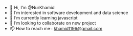 - 👋 Hi, I’m @NurKhamid
- 👀 I’m interested in software development and data science
- 🌱 I’m currently learning javascript
- 💞️ I’m looking to collaborate on new project
- 📫 How to reach me : khamid1196@gmail.com

<!---
NurKhamid/NurKhamid is a ✨ special ✨ repository because its `README.md` (this file) appears on your GitHub profile.
You can click the Preview link to take a look at your changes.
--->
